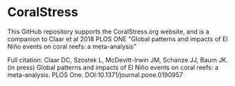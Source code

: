 # CoralStress
This GitHub repository supports the CoralStress.org website, and is a companion to Claar et al 2018 PLOS ONE "Global patterns and impacts of El Niño events on coral reefs: a meta-analysis"  
 
  
Full citation: Claar DC, Szostek L, McDevitt-Irwin JM, Schanze JJ, Baum JK. (in press) Global patterns and impacts of El Niño events on coral reefs: a meta-analysis. PLOS One. DOI:10.1371/journal.pone.0190957
